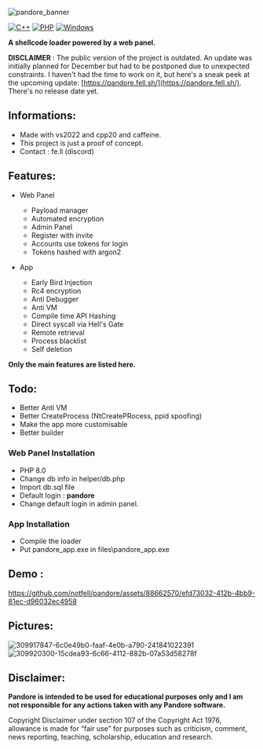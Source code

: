![pandore_banner](https://github.com/notfell/pandore/assets/88662570/98a32d4a-0ce8-42d1-8e3e-8c4e15250054)

[![C++](https://img.shields.io/badge/C%2B%2B-00599C?style=for-the-badge&logo=c%2B%2B&logoColor=white)](https://en.wikipedia.org/wiki/C%2B%2B) 
[![PHP](https://img.shields.io/badge/PHP-777BB4?style=for-the-badge&logo=php&logoColor=white)](https://en.wikipedia.org/wiki/PHP) 
[![Windows](https://img.shields.io/badge/Windows-0078D6?style=for-the-badge&logo=windows&logoColor=white)](https://en.wikipedia.org/wiki/Microsoft_Windows) 

**A shellcode loader powered by a web panel.**

**DISCLAIMER** : The public version of the project is outdated. An update was initially planned for December but had to be postponed due to unexpected constraints. I haven't had the time to work on it, but here's a sneak peek at the upcoming update: [https://pandore.fell.sh/](https://pandore.fell.sh/). There's no release date yet.

## Informations:

* Made with vs2022 and cpp20 and caffeine.
* This project is just a proof of concept.
* Contact : fe.ll (discord)

## Features:

* Web Panel
  * Payload manager
  * Automated encryption 
  * Admin Panel
  * Register with invite
  * Accounts use tokens for login
  * Tokens hashed with argon2

* App
  * Early Bird Injection
  * Rc4 encryption
  * Anti Debugger
  * Anti VM
  * Compile time API Hashing
  * Direct syscall via Hell's Gate
  * Remote retrieval
  * Process blacklist
  * Self deletion

**Only the main features are listed here.** 

## Todo:
* Better Anti VM
* Better CreateProcess (NtCreatePRocess, ppid spoofing)
* Make the app more customisable
* Better builder

### Web Panel Installation 
 - PHP 8.0
 - Change db info in helper/db.php
 - Import db.sql file
 - Default login : **pandore**
 - Change default login in admin panel.

### App Installation 
 - Compile the loader
 - Put pandore_app.exe in files\pandore_app.exe

## Demo :

https://github.com/notfell/pandore/assets/88662570/efd73032-412b-4bb9-81ec-d96032ec4958

## Pictures:

![309917847-6c0e49b0-faaf-4e0b-a790-241841022391](https://github.com/notfell/pandore/assets/88662570/0c8da939-eece-42a0-aac0-ebd2c4aef128)
![309920300-15cdea93-6c66-4112-882b-07a53d58278f](https://github.com/notfell/pandore/assets/88662570/d309780d-bd8a-455a-b462-546537779584)

## Disclaimer:

**Pandore is intended to be used for educational purposes only and I am not responsible for any actions taken with any Pandore software.**

Copyright Disclaimer under section 107 of the Copyright Act 1976, allowance is made for “fair use” for purposes such as criticism, comment, news reporting, teaching, scholarship, education and research.
